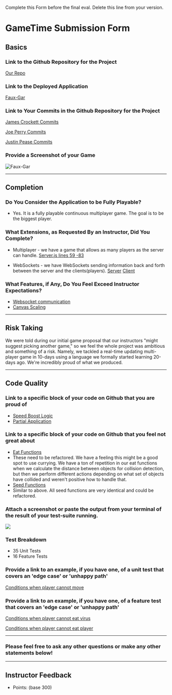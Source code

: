 Complete this Form before the final eval. Delete this line from your version.

# GameTime Submission Form

## Basics

### Link to the Github Repository for the Project
[Our Repo](https://github.com/jecrockett/gametime)

### Link to the Deployed Application
[Faux-Gar](https://faux-gar.herokuapp.com/#)

### Link to Your Commits in the Github Repository for the Project
[James Crockett Commits](https://github.com/jecrockett/gametime/commits?author=jecrockett)

[Joe Perry Commits](https://github.com/jecrockett/gametime/commits?author=jwperry)

[Justin Pease Commits](https://github.com/jecrockett/gametime/commits?author=Jpease1020)
### Provide a Screenshot of your Game
![Faux-Gar](http://g.recordit.co/rIWwfFOf8m.gif)

---

## Completion

### Do You Consider the Application to be Fully Playable?
 - Yes.  It is a fully playable continuous multiplayer game.  The goal is to be the biggest player.  

### What Extensions, as Requested By an Instructor, Did You Complete?
- Multiplayer - we have a game that allows as many players as the server can handle.
[Server.js lines 59 -83](https://github.com/jecrockett/gametime/blob/3a2ee23577ed2689b1598d64deb69cad46d7c795/server.js#L59-L83)

- WebSockets - we have WebSockets sending information back and forth between the server and the clients(players).
[Server](https://github.com/jecrockett/gametime/blob/master/server.js)
[Client](https://github.com/jecrockett/gametime/blob/master/public/client.js)

### What Features, if Any, Do You Feel Exceed Instructor Expectations?
 - [Websocket communication](https://github.com/jecrockett/gametime/blob/3a2ee23577ed2689b1598d64deb69cad46d7c795/server.js#L59-L83)
 - [Canvas Scaling](https://github.com/jecrockett/gametime/blob/3a2ee23577ed2689b1598d64deb69cad46d7c795/public/client.js#L231-L243)

----

## Risk Taking
We were told during our initial game proposal that our instructors "might suggest picking another game," so we feel the whole project was ambitious and something of a risk. Namely, we tackled a real-time updating multi-player game in 10-days using a language we formally started learning 20-days ago. We're incredibly proud of what we produced.

----

## Code Quality

### Link to a specific block of your code on Github that you are proud of
- [Speed Boost Logic](https://github.com/jecrockett/gametime/blob/b676f3a2376f3655a6793b631a28b5b4418b6833/public/online-player.js#L96-L100)
- [Partial Application](https://github.com/jecrockett/gametime/blob/3a2ee23577ed2689b1598d64deb69cad46d7c795/public/online-player.js#L14-L28)


### Link to a specific block of your code on Github that you feel not great about
- [Eat Functions](https://github.com/jecrockett/gametime/blob/b676f3a2376f3655a6793b631a28b5b4418b6833/public/online-player.js#L38-L72)
- These need to be refactored. We have a feeling this might be a good spot to use currying. We have a ton of repetition in our eat functions when we calculate the distance between objects for collision detection, but then we perform different actions depending on what set of objects have collided and weren't positive how to handle that.
- [Seed Functions](https://github.com/jecrockett/gametime/blob/87221f66b81fe4515a2b232150d4dbd3a354dad6/lib/food-generator.js#L13-L37)
- Similar to above.  All seed functions are very identical and could be refactored.

### Attach a screenshot or paste the output from your terminal of the result of your test-suite running.
![](http://g.recordit.co/BO485XzQrX.gif)

### Test Breakdown
- 35 Unit Tests
- 16 Feature Tests

### Provide a link to an example, if you have one, of a unit test that covers an 'edge case' or 'unhappy path'
[Conditions when player cannot move](https://github.com/jecrockett/gametime/blob/3a2ee23577ed2689b1598d64deb69cad46d7c795/test/player-movements-test.js#L57-L101)

### Provide a link to an example, if you have one, of a feature test that covers an 'edge case' or 'unhappy path'
[Conditions when player cannot eat virus](https://github.com/jecrockett/gametime/blob/3a2ee23577ed2689b1598d64deb69cad46d7c795/test/player-eats-virus-test.js#L38-L64)

[Conditions when player cannot eat player](https://github.com/jecrockett/gametime/blob/3a2ee23577ed2689b1598d64deb69cad46d7c795/test/players-eats-player-test.js#L38-L74)

-----

### Please feel free to ask any other questions or make any other statements below!

-----

## Instructor Feedback

- Points: (base 300)
